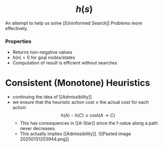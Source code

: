# $$h(s)$$
An attempt to help us solve [[Uninformed Search]] Problems more effectively.
### Properties
- Returns non-negative values
- $h(n)=0$ for goal nodes/states
- Computation of result is efficient without searches

# Consistent (Monotone) Heuristics
- continuing the idea of [[Admissibility]]
- we ensure that the heuristic action cost $\leq$ the actual cost for each action: $$h(A)-h(C)\leq\text{cost}(A\to C)$$
	- This has consequences in [[A-Star]] since the f-value along a path never decreases.
	- This actually implies [[Admissibility]].
![[Pasted image 20250131203944.png]]
$$$$
